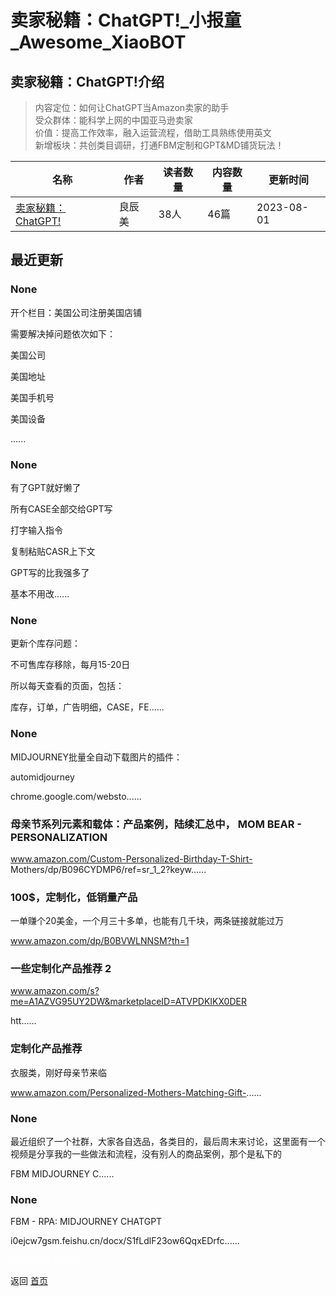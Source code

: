 # 卖家秘籍：ChatGPT!_小报童_Awesome_XiaoBOT

## 卖家秘籍：ChatGPT!介绍
> 内容定位：如何让ChatGPT当Amazon卖家的助手    
受众群体：能科学上网的中国亚马逊卖家    
价值：提高工作效率，融入运营流程，借助工具熟练使用英文    
新增板块：共创类目调研，打通FBM定制和GPT&MD铺货玩法！  
  


|名称|作者|读者数量|内容数量|更新时间|
|---|---|---|---|---|
|[卖家秘籍：ChatGPT!](https://xiaobot.net/p/ChatGPT0Amazon?refer=9c3f1c95-a052-465a-9902-f6d75080262a)|良辰美|38人|46篇|2023-08-01|

## 最近更新
### None

开个栏目：美国公司注册美国店铺

需要解决掉问题依次如下：

美国公司

美国地址

美国手机号

美国设备

......

### None

有了GPT就好懒了

所有CASE全部交给GPT写

打字输入指令

复制粘贴CASR上下文

GPT写的比我强多了

基本不用改......

### None

更新个库存问题：

不可售库存移除，每月15-20日

所以每天查看的页面，包括：

库存，订单，广告明细，CASE，FE......

### None

MIDJOURNEY批量全自动下载图片的插件：

automidjourney

chrome.google.com/websto......

### 母亲节系列元素和载体：产品案例，陆续汇总中， MOM BEAR - PERSONALIZATION

www.amazon.com/Custom-Personalized-Birthday-T-Shirt-
Mothers/dp/B096CYDMP6/ref=sr_1_2?keyw......

### 100$，定制化，低销量产品

一单赚个20美金，一个月三十多单，也能有几千块，两条链接就能过万

www.amazon.com/dp/B0BVWLNNSM?th=1

### 一些定制化产品推荐 2

www.amazon.com/s?me=A1AZVG95UY2DW&marketplaceID=ATVPDKIKX0DER

htt......

### 定制化产品推荐

衣服类，刚好母亲节来临

www.amazon.com/Personalized-Mothers-Matching-Gift-......

### None

最近组织了一个社群，大家各自选品，各类目的，最后周末来讨论，这里面有一个视频是分享我的一些做法和流程，没有别人的商品案例，那个是私下的

FBM MIDJOURNEY C......

### None

FBM - RPA: MIDJOURNEY CHATGPT

i0ejcw7gsm.feishu.cn/docx/S1fLdlF23ow6QqxEDrfc......


<a href="https://github.com/Reno9527/awesome-xiaobot" style="color: white; text-decoration: none;">awesome-xiaobot</a>

返回 [首页](../README.md)
